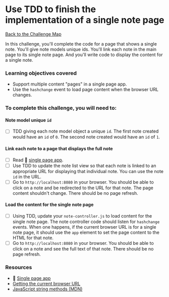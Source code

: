# Use TDD to finish the implementation of a single note page

[Back to the Challenge Map](00_challenge_track.md)

In this challenge, you'll complete the code for a page that shows a single note.  You'll give note models unique ids.  You'll link each note in the main page to its single note page.  And you'll write code to display the content for a single note.

### Learning objectives covered

- Support multiple content "pages" in a single page app.
- Use the `hashchange` event to load page content when the browser URL changes.

### To complete this challenge, you will need to:

#### Note model unique `id`

- [ ] TDD giving each note model object a unique `id`.  The first note created would have an `id` of `0`.  The second note created would have an `id` of `1`.

#### Link each note to a page that displays the full note

- [ ] Read :pill: [single page app](https://github.com/makersacademy/course/blob/master/pills/single_page_app.md).
- [ ] Use TDD to update the note list view so that each note is linked to an appropriate URL for displaying that individual note.  You can use the note `id` in the URL.
- [ ] Go to `http://localhost:8080` in your browser.  You should be able to click on a note and be redirected to the URL for that note.  The page content shouldn't change.  There should be no page refresh.

#### Load the content for the single note page

- [ ] Using TDD, update your `note-controller.js` to load content for the single note page.  The note controller code should listen for `hashchange` events.  When one happens, if the current browser URL is for a single note page, it should use the `app` element to set the page content to the HTML for that note.
- [ ] Go to `http://localhost:8080` in your browser.  You should be able to click on a note and see the full text of that note.  There should be no page refresh.

### Resources

- :pill: [Single page app](https://github.com/makersacademy/course/blob/master/pills/single_page_app.md)
- [Getting the current browser URL](http://stackoverflow.com/questions/1034621/get-current-url-in-web-browser)
- [JavaScript string methods (MDN)](https://developer.mozilla.org/en-US/docs/Web/JavaScript/Reference/Global_Objects/String#Methods)
